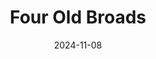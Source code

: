 ---
title: Four Old Broads
Theatre: ABET - All Beaches Experimental Theatre
Venue: Grace Darling Studio Theatre
date: 2024-11-08
opening_date: 2024-11-08
closing_date: 2024-11-24
showtimes:
featured_image: 2024-Four-Old-Broads.webp
featured_image_alt: 
featured_image_caption: Poster for 'Four Old Broads'
featured_image_attr: Poster by Josh Andrews
featured_image_attr_link: 
playbill:
Website: 
Tickets: 
show_details: 
cast:
crew:
orchestra:
genres: 
Description: 
---